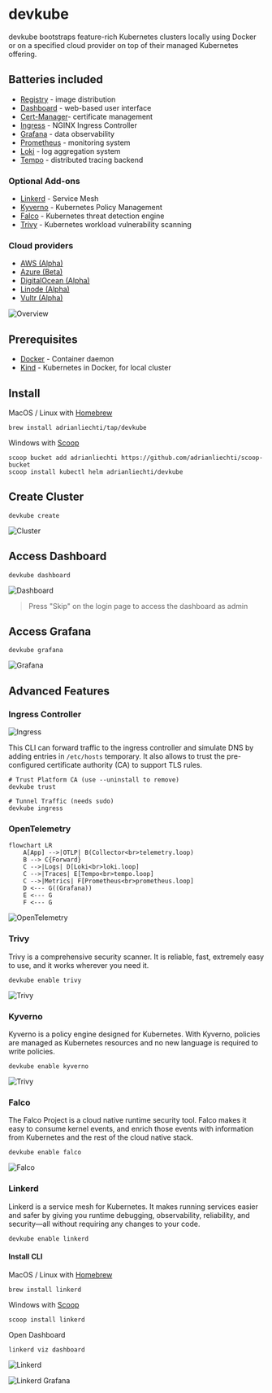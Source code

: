 # devkube

devkube bootstraps feature-rich Kubernetes clusters locally using Docker or on a specified cloud provider on top of their managed Kubernetes offering.

## Batteries included

- [Registry](https://github.com/distribution/distribution) - image distribution
- [Dashboard](https://kubernetes.io/docs/tasks/access-application-cluster/web-ui-dashboard/) - web-based user interface
- [Cert-Manager](https://cert-manager.io)- certificate management
- [Ingress](https://kubernetes.github.io/ingress-nginx/) - NGINX Ingress Controller
- [Grafana](https://grafana.com/grafana/) - data observability
- [Prometheus](https://prometheus-operator.dev) - monitoring system
- [Loki](https://grafana.com/oss/loki/) - log aggregation system
- [Tempo](https://grafana.com/oss/tempo/) - distributed tracing backend

### Optional Add-ons

- [Linkerd](https://linkerd.io) - Service Mesh
- [Kyverno](https://kyverno.io) - Kubernetes Policy Management
- [Falco](https://falco.org) - Kubernetes threat detection engine
- [Trivy](https://aquasecurity.github.io/trivy-operator/latest/) - Kubernetes workload vulnerability scanning

### Cloud providers

- [AWS (Alpha)](https://aws.amazon.com/eks/)
- [Azure (Beta)](https://azure.microsoft.com/en-us/services/kubernetes-service/)
- [DigitalOcean (Alpha)](https://www.digitalocean.com/products/kubernetes)
- [Linode (Alpha)](https://www.linode.com/products/kubernetes/)
- [Vultr (Alpha)](https://www.vultr.com/kubernetes/)

![Overview](docs/assets/overview.svg)

## Prerequisites

- [Docker](https://docs.docker.com/get-docker/) - Container daemon
- [Kind](https://kind.sigs.k8s.io/) - Kubernetes in Docker, for local cluster

## Install

MacOS / Linux with [Homebrew](https://brew.sh)

```shell
brew install adrianliechti/tap/devkube
```

Windows with [Scoop](https://scoop.sh)

```shell
scoop bucket add adrianliechti https://github.com/adrianliechti/scoop-bucket
scoop install kubectl helm adrianliechti/devkube
```

## Create Cluster

```shell
devkube create
```

![Cluster](docs/assets/cluster.png)

## Access Dashboard

```shell
devkube dashboard
```

![Dashboard](docs/assets/dashboard.png)

> Press "Skip" on the login page to access the dashboard as admin

## Access Grafana

```shell
devkube grafana
```

![Grafana](docs/assets/grafana.png)

## Advanced Features

### Ingress Controller

![Ingress](docs/assets/ingress.png)

This CLI can forward traffic to the ingress controller and simulate DNS by adding entries in `/etc/hosts` temporary. It also allows to trust the pre-configured certificate authority (CA) to support TLS rules.

```shell
# Trust Platform CA (use --uninstall to remove)
devkube trust

# Tunnel Traffic (needs sudo)
devkube ingress
```

### OpenTelemetry

```mermaid
flowchart LR
    A[App] -->|OTLP| B(Collector<br>telemetry.loop)
    B --> C{Forward}
    C -->|Logs| D[Loki<br>loki.loop]
    C -->|Traces| E[Tempo<br>tempo.loop]
    C -->|Metrics| F[Prometheus<br>prometheus.loop]
    D <--- G((Grafana))
    E <--- G
    F <--- G
```

![OpenTelemetry](docs/assets/otel.png)

### Trivy

Trivy is a comprehensive security scanner. It is reliable, fast, extremely easy to use, and it works wherever you need it.

```shell
devkube enable trivy
```

![Trivy](docs/assets/trivy.png)

### Kyverno

Kyverno is a policy engine designed for Kubernetes. With Kyverno, policies are managed as Kubernetes resources and no new language is required to write policies.

```shell
devkube enable kyverno
```

![Trivy](docs/assets/kyverno.png)

### Falco

The Falco Project is a cloud native runtime security tool. Falco makes it easy to consume kernel events, and enrich those events with information from Kubernetes and the rest of the cloud native stack.

```shell
devkube enable falco
```

![Falco](docs/assets/falco.png)

### Linkerd

Linkerd is a service mesh for Kubernetes. It makes running services easier and safer by giving you runtime debugging, observability, reliability, and security—all without requiring any changes to your code.

```shell
devkube enable linkerd
```

#### Install CLI

MacOS / Linux with [Homebrew](https://brew.sh)

```shell
brew install linkerd
```

Windows with [Scoop](https://scoop.sh)

```shell
scoop install linkerd
```

Open Dashboard

```shell
linkerd viz dashboard
```

![Linkerd](docs/assets/linkerd.png)

![Linkerd Grafana](docs/assets/linkerd_grafana.png)
